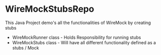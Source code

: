 # WireMockStubsRepo
This Java Project demo's all the functionalities of WireMock by creating stubs

* WireMockRunner class  - Holds Responsibility for running stubs
* WireMockStubs class - Will have all different functionality defined as a stubs / Mock
